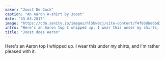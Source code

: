 ```yaml
---
maker: "Joost De Cock"
caption: "An Aaron A-shirt by Joost"
date: "23.03.2017"
image: "https://cdn.sanity.io/images/hl5bw8cj/site-content/f4f808be6bd3b6f7dd33c4da10e7dd81a8a89df8-2048x1365.jpg"
intro: "Here's an Aaron top I whipped up. I wear this under my shirts, and I'm rather pleased with it."
title: "Joost does Aaron"
---
```


Here's an Aaron top I whipped up. I wear this under my shirts, and I'm rather pleased with it.

